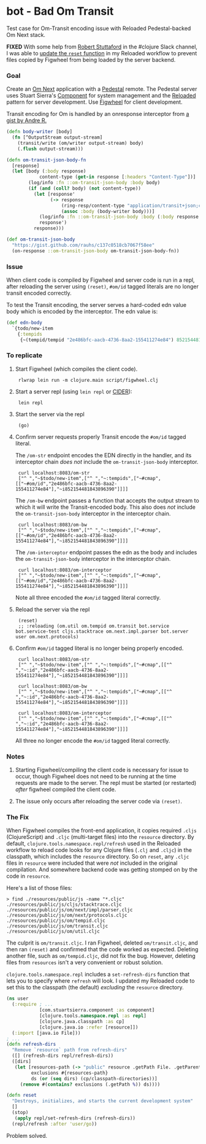 # bot - Bad Om Transit

Test case for Om-Transit encoding issue with Reloaded Pedestal-backed Om Next
stack.

**FIXED** With some help from [Robert Stuttaford][robert-stuttaford] in the #clojure Slack
channel, I was able to [update the `reset` function][fix] in my Reloaded
workflow to prevent files copied by Figwheel from being loaded by the server
backend.

[robert-stuttaford]: http://www.stuttaford.me
[fix]: #fix

### Goal

Create an [Om Next][om-next] application with a [Pedestal][pedestal] remote.
The Pedestal server uses Stuart Sierra's [Component][component] for system
management and the [Reloaded][reloaded] pattern for server development.
Use [Figwheel][figwheel] for client development.

Transit encoding for Om is handled by an onresponse interceptor from
[a gist by Andre R.][transit-om-json-body]

```clojure
(defn body-writer [body]
  (fn [^OutputStream output-stream]
    (transit/write (om/writer output-stream) body)
    (.flush output-stream)))

(defn om-transit-json-body-fn
  [response]
  (let [body (:body response)
            content-type (get-in response [:headers "Content-Type"])]
        (log/info :fn ::om-transit-json-body :body body)
        (if (and (coll? body) (not content-type))
          (let [response'
                (-> response
                    (ring-resp/content-type "application/transit+json;charset=UTF-8")
                    (assoc :body (body-writer body)))]
            (log/info :fn ::om-transit-json-body :body (:body response'))
            response')
          response)))

(def om-transit-json-body
  "https://gist.github.com/rauhs/c137c0518cb7067f58ee"
  (on-response ::om-transit-json-body om-transit-json-body-fn))
```

[om-next]: https://github.com/omcljs/om/wiki/Quick-Start-(om.next)
[pedestal]: http://pedestal.io
[component]: https://github.com/stuartsierra/component
[reloaded]: http://thinkrelevance.com/blog/2013/06/04/clojure-workflow-reloaded
[figwheel]: https://github.com/bhauman/lein-figwheel
[transit-om-json-body]: https://gist.github.com/rauhs/c137c0518cb7067f58ee

### Issue

When client code is compiled by Figwheel and server code is run in a repl,
after reloading the server using `(reset)`,  `#om/id` tagged
literals are no longer transit encoded correctly.

To test the Transit encoding, the server serves a hard-coded edn value body
which is encoded by the interceptor. The edn value is:

```clojure
(def edn-body
  `{todo/new-item
    {:tempids
     {~(tempid/tempid "2e486bfc-aacb-4736-8aa2-155411274e84") 852154481843896390}}})
```

### To replicate

1. Start Figwheel (which compiles the client code).

        rlwrap lein run -m clojure.main script/figwheel.clj

2. Start a server repl (using `lein repl` or [CIDER][cider]):

        lein repl

3. Start the server via the repl

        (go)

4. Confirm server requests properly Transit encode the `#om/id`
   tagged literal.


   The `/om-str` endpoint encodes the EDN directly in the handler, and its
   interceptor chain *does not* include the `om-transit-json-body` interceptor.

        curl localhost:8083/om-str
        ["^ ","~$todo/new-item",["^ ","~:tempids",["~#cmap",[["~#om/id","2e486bfc-aacb-4736-8aa2-155411274e84"],"~i852154481843896390"]]]]

   The `/om-bw` endpoint passes a function that accepts the output stream to which
   it will write the Transit-encoded body. This also does *not* include the
   `om-transit-json-body` interceptor in the interceptor chain.

        curl localhost:8083/om-bw
        ["^ ","~$todo/new-item",["^ ","~:tempids",["~#cmap",[["~#om/id","2e486bfc-aacb-4736-8aa2-155411274e84"],"~i852154481843896390"]]]]

   The `/om-interceptor` endpoint passes the edn as the body and includes the
   `om-transit-json-body` interceptor in the interceptor chain.

        curl localhost:8083/om-interceptor
        ["^ ","~$todo/new-item",["^ ","~:tempids",["~#cmap",[["~#om/id","2e486bfc-aacb-4736-8aa2-155411274e84"],"~i852154481843896390"]]]]

    Note all three encoded the `#om/id` tagged literal correctly.


5. Reload the server via the repl

        (reset)
        ;; :reloading (om.util om.tempid om.transit bot.service bot.service-test cljs.stacktrace om.next.impl.parser bot.server user om.next.protocols)

6. Confirm `#om/id` tagged literal is no longer being properly encoded.

        curl localhost:8083/om-str
        ["^ ","~$todo/new-item",["^ ","~:tempids",["~#cmap",[["^ ","~:id","2e486bfc-aacb-4736-8aa2-155411274e84"],"~i852154481843896390"]]]]

        curl localhost:8083/om-bw
        ["^ ","~$todo/new-item",["^ ","~:tempids",["~#cmap",[["^ ","~:id","2e486bfc-aacb-4736-8aa2-155411274e84"],"~i852154481843896390"]]]]

        curl localhost:8083/om-interceptor
        ["^ ","~$todo/new-item",["^ ","~:tempids",["~#cmap",[["^ ","~:id","2e486bfc-aacb-4736-8aa2-155411274e84"],"~i852154481843896390"]]]]

    All three no longer encode the `#om/id` tagged literal correctly.


### Notes

 1. Starting Figwheel/compiling the client code is necessary for issue to occur,
    though Figwheel does not need to be running at the time requests are made
    to the server. The repl must be started (or restarted) *after* figwheel
    compiled the client code.

 2. The issue only occurs after reloading the server code via `(reset)`.


<h3 id="fix">The Fix</h3>

When Figwheel compiles the front-end application, it copies required `.cljs`
(ClojureScript) and `.cljc` (multi-target files) into the `resource` directory.
By default,  `clojure.tools.namespace.repl/refresh` used in the Reloaded
workflow to reload code looks for any Clojure files (`.clj` and `.cljc`) in the
classpath, which includes the `resource` directory. So on `reset`, any `.cljc`
files in `resource` were included that were *not* included in the original
compilation. And somewhere backend code was getting stomped on by the code in
`resource`.

Here's a list of those files:

    > find ./resources/public/js -name "*.cljc"
    ./resources/public/js/cljs/stacktrace.cljc
    ./resources/public/js/om/next/impl/parser.cljc
    ./resources/public/js/om/next/protocols.cljc
    ./resources/public/js/om/tempid.cljc
    ./resources/public/js/om/transit.cljc
    ./resources/public/js/om/util.cljc

The culprit is `om/transit.cljc`. I ran Figwheel, deleted `om/transit.cljc`,
and then ran `(reset)` and confirmed that the code worked as expected. Deleting
another file, such as `om/tempid.cljc`, did not fix the bug. However,
deleting files from `resources` isn't a very convenient or robust solution.

`clojure.tools.namespace.repl` includes a `set-refresh-dirs` function that lets
you to specify where `refresh` will look. I updated my Reloaded code to set this
to the classpath (the default) *excluding* the `resource` directory.

```clojure
(ns user
  (:require ; ...
            [com.stuartsierra.component :as component]
            [clojure.tools.namespace.repl :as repl]
            [clojure.java.classpath :as cp]
            [clojure.java.io :refer [resource]])
  (:import [java.io File]))
; ...
(defn refresh-dirs
  "Remove `resource` path from refresh-dirs"
  ([] (refresh-dirs repl/refresh-dirs))
  ([dirs]
   (let [resources-path (-> "public" resource .getPath File. .getParent)
         exclusions #{resources-path}
         ds (or (seq dirs) (cp/classpath-directories))]
     (remove #(contains? exclusions (.getPath %)) ds))))

(defn reset
  "Destroys, initializes, and starts the current development system"
  []
  (stop)
   (apply repl/set-refresh-dirs (refresh-dirs))
  (repl/refresh :after 'user/go))
```

Problem solved.

[cider]: http://cider.readthedocs.io
